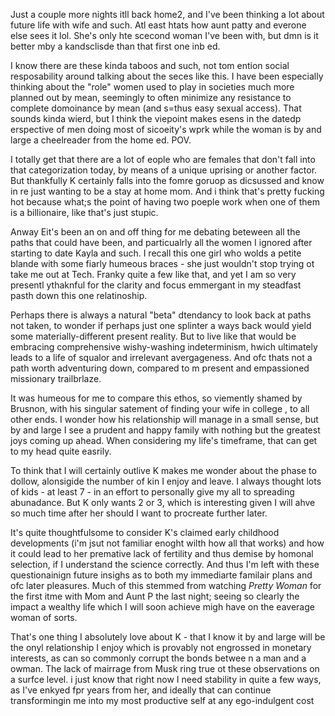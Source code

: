 Just a couple more nights itll back home2, and I've been thinking a lot about future life with wife and such. Atl east htats how aunt patty and everone else sees it lol. She's only hte scecond woman I've been with, but dmn is it better mby a kandsclisde than that first one inb ed.

I know there are these kinda taboos and such, not tom ention social resposability around talking about the seces like this. I have been especially thinking about the "role" women used to play in societies much more planned out by mean, seemingly to often minimize any resistance to complete domoinance by mean (and s=thus easy sexual access). That sounds kinda wierd, but I think the viepoint makes esens in the datedp erspective of men doing most of sicoeity's wprk while the woman is by and large a cheelreader from the home ed. POV.

I totally get that there are a lot of eople who are females that don't fall into that categorization today, by means of a unique uprising or another factor. But thankfully K certainly falls into the fomre goruop as dicsussed and know in re just wanting to be a stay at home mom. And i think that's pretty fucking hot because what;s the point of having two poeple work when one of them is a billionaire, like that's just stupic.

Anway Eit's been an on and off thing for me debating beteween all the paths that could have been, and particualrly all the women I ignored after starting to date Kayla and such. I recall this one girl who wolds a petite blande with some fiarly humeous braces - she just wouldn't stop trying ot take me out at Tech. Franky quite a few like that, and yet I am so very presentl ythaknful for the clarity and focus emmergant in my steadfast pasth down this one relatinoship.

Perhaps there is always a natural "beta" dtendancy to look back at paths not taken, to wonder if perhaps just one splinter a ways back would yield some materially-different present reality. But to live like that would be embracing comprehensive wishy-washing indeterminism, hwich ultimately leads to a life of squalor and irrelevant avergageness. And ofc thats not a path worth adventuring down, compared to m present and empassioned missionary trailbrlaze.

It was humeous for me to compare this ethos, so viemently shamed by Brusnon, with his singular satement of finding your wife in college , to all other ends. I wonder how his relationship will manage in a small sense, but by and large I see a prudent and happy family with nothing but the greatest joys coming up ahead. When considering my life's timeframe, that can get to my head quite easrily.

To think that I will certainly outlive K makes me wonder about the phase to dollow, alonsigide the number of kin I enjoy and leave. I always thought lots of kids - at least 7 - in an effort to personally give my all to spreading abunadance. But K only wants 2 or 3, which is interesting given I will ahve so much time after her should I want to procreate further later. 

It's quite thoughtfulsome to consider K's claimed early childhood developments (i'm jsut not familiar enoght wilth how all that works) and how it could lead to her premative lack of fertility and thus demise by homonal selection, if I understand the science correctly. And thus I'm left with these questionainign future insighs as to both my immediarte familair plans and ofc later pleasures. Much of this stemmed from watching _Pretty Woman_ for the first itme with Mom and Aunt P the last night; seeing so clearly the impact a wealthy life which I will soon achieve migh have on the eaverage woman of sorts.

That's one thing I absolutely love about K - that I know it by and large will be the onyl relationship I enjoy which is provably not engrossed in monetary interests, as can so commonly corrupt the bonds betwee n a man and a owman. The lack of mairrage from Musk ring true ot these observations on a surfce level. i just know that right now I need stability in quite a few ways, as I've enkyed fpr years from her, and ideally that can continue transformingin me into my most productive self at any ego-indulgent cost
